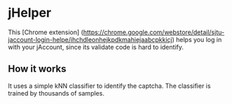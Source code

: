 # jHelper
This [Chrome extension] (https://chrome.google.com/webstore/detail/sjtu-jaccount-login-helpe/ihchdleonhejkpdkmahiejaabcpkkicj) helps you log in with your jAccount, since its validate code is hard to identify.
## How it works
It uses a simple kNN classifier to identify the captcha. 
The classifier is trained by thousands of samples.
